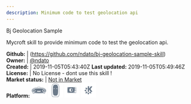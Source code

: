 ```yaml
---
description: Minimum code to test geolocation api
---
```

Bj Geolocation Sample

Mycroft skill to provide minimum code to test the geolocation api.

**Github:** | (https://github.com/ndato/bj-geolocation-sample-skill)  
**Owner:** | [@ndato](https://github.com/ndato)  
**Created:** | 2019-11-05T05:43:40Z  **Last updated:** 2019-11-05T05:49:46Z  
**License:** | No License - dont use this skill !  
**Market status:** | [Not in Market](https://market.mycroft.ai/skill/)  
**Platform:**   ![](.gitbook/assets/mark-1-icon.png)  ![](.gitbook/assets/mark-2-icon.png)  ![](.gitbook/assets/picroft-icon.png)  ![](.gitbook/assets/kde.png)   
